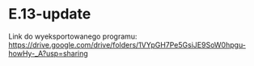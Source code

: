 # E.13-update
Link do wyeksportowanego programu: https://drive.google.com/drive/folders/1VYpGH7Pe5GsiJE9SoW0hpgu-howHy-_A?usp=sharing
